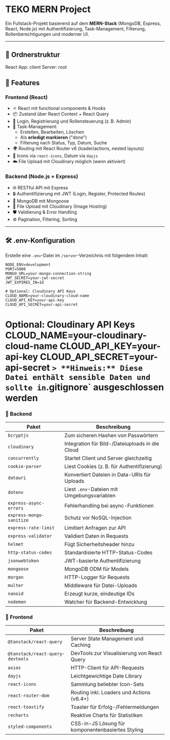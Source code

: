 # TEKO MERN Project

Ein Fullstack-Projekt basierend auf dem **MERN-Stack** (MongoDB, Express, React, Node.js) mit Authentifizierung, Task-Management, Filterung, Rollenberechtigungen und moderner UI.

---

## 📁 Ordnerstruktur

React App: client
Server: root

## 🚀 Features

### Frontend (React)

- ⚛️ React mit functional components & Hooks
- 📦 Zustand über React Context + React Query
- 🔐 Login, Registrierung und Rollensteuerung (z. B. Admin)
- 📄 Task-Management:
  - Erstellen, Bearbeiten, Löschen
  - Als **erledigt markieren** ("done")
  - Filterung nach Status, Typ, Datum, Suche
- 🌍 Routing mit React Router v6 (loader/actions, nested layouts)
- 🎨 Icons via `react-icons`, Datum via `dayjs`
- ☁️ File Upload mit Cloudinary möglich (wenn aktiviert)

### Backend (Node.js + Express)

- 🌐 RESTful API mit Express
- 🔒 Authentifizierung mit JWT (Login, Register, Protected Routes)
- 💾 MongoDB mit Mongoose
- 📂 File Upload mit Cloudinary (Image Hosting)
- 🛡 Validierung & Error Handling
- ⚙ Pagination, Filtering, Sorting

---

## 🛠 .env-Konfiguration

Erstelle eine `.env`-Datei im `/server`-Verzeichnis mit folgendem Inhalt:

```env
NODE_ENV=development
PORT=5000
MONGO_URL=your-mongo-connection-string
JWT_SECRET=your-jwt-secret
JWT_EXPIRES_IN=1d

# Optional: Cloudinary API Keys
CLOUD_NAME=your-cloudinary-cloud-name
CLOUD_API_KEY=your-api-key
CLOUD_API_SECRET=your-api-secret
```

# Optional: Cloudinary API Keys CLOUD_NAME=your-cloudinary-cloud-name CLOUD_API_KEY=your-api-key CLOUD_API_SECRET=your-api-secret `> **Hinweis:** Diese Datei enthält sensible Daten und sollte in`.gitignore` ausgeschlossen werden

### 🔧 Backend

| Paket                    | Beschreibung                                    |
| ------------------------ | ----------------------------------------------- |
| `bcryptjs`               | Zum sicheren Hashen von Passwörtern             |
| `cloudinary`             | Integration für Bild-/Dateiuploads in die Cloud |
| `concurrently`           | Startet Client und Server gleichzeitig          |
| `cookie-parser`          | Liest Cookies (z. B. für Authentifizierung)     |
| `datauri`                | Konvertiert Dateien in Data-URIs für Uploads    |
| `dotenv`                 | Liest `.env`-Dateien mit Umgebungsvariablen     |
| `express-async-errors`   | Fehlerhandling bei async-Funktionen             |
| `express-mongo-sanitize` | Schutz vor NoSQL-Injection                      |
| `express-rate-limit`     | Limitiert Anfragen zur API                      |
| `express-validator`      | Validiert Daten in Requests                     |
| `helmet`                 | Fügt Sicherheitsheader hinzu                    |
| `http-status-codes`      | Standardisierte HTTP-Status-Codes               |
| `jsonwebtoken`           | JWT-basierte Authentifizierung                  |
| `mongoose`               | MongoDB ODM für Models                          |
| `morgan`                 | HTTP-Logger für Requests                        |
| `multer`                 | Middleware für Datei-Uploads                    |
| `nanoid`                 | Erzeugt kurze, eindeutige IDs                   |
| `nodemon`                | Watcher für Backend-Entwicklung                 |

### 🎨 Frontend

| Paket                            | Beschreibung                                      |
| -------------------------------- | ------------------------------------------------- |
| `@tanstack/react-query`          | Server State Management und Caching               |
| `@tanstack/react-query-devtools` | DevTools zur Visualisierung von React Query       |
| `axios`                          | HTTP-Client für API-Requests                      |
| `dayjs`                          | Leichtgewichtige Date Library                     |
| `react-icons`                    | Sammlung beliebter Icon-Sets                      |
| `react-router-dom`               | Routing inkl. Loaders und Actions (v6.4+)         |
| `react-toastify`                 | Toaster für Erfolg-/Fehlermeldungen               |
| `recharts`                       | Reaktive Charts für Statistiken                   |
| `styled-components`              | CSS-in-JS Lösung für komponentenbasiertes Styling |
